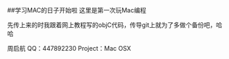 ##学习MAC的日子开始啦
这里是第一次玩Mac编程

先传上来的时我跟着网上教程写的objC代码，传导git上就为了多做个备份吧，哈哈

周启航
QQ：447892230
Project：Mac OSX
